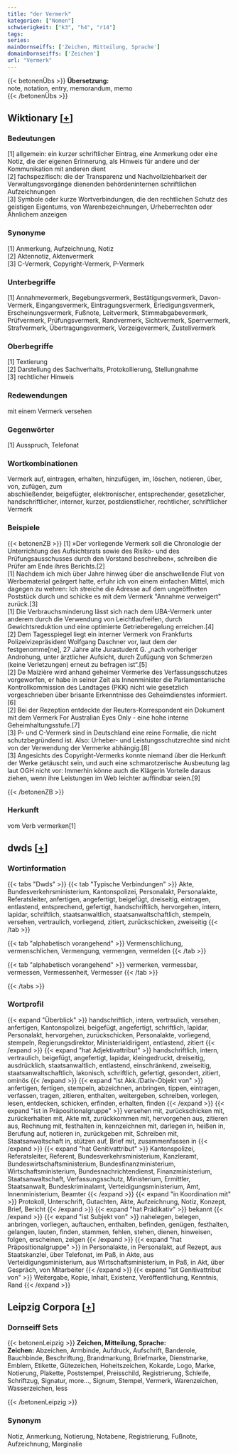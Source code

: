```yaml
---
title: "der Vermerk"
kategorien: ["Nomen"]
schwierigkeit: ["k3", "h4", "r14"]
tags:
series:
mainDornseiffs: ['Zeichen, Mitteilung, Sprache']
domainDornseiffs: ['Zeichen']
url: "Vermerk"
---
```


{{< betonenÜbs >}}
**Übersetzung:**  
note, notation, entry, memorandum, memo  
{{< /betonenÜbs >}}

## Wiktionary [[+](https://de.wiktionary.org/wiki/Vermerk)]

### Bedeutungen
[1] allgemein: ein kurzer schriftlicher Eintrag, eine Anmerkung oder eine Notiz, die der eigenen Erinnerung, als Hinweis für andere und der Kommunikation mit anderen dient  
[2] fachspezifisch: die der Transparenz und Nachvollziehbarkeit der Verwaltungsvorgänge dienenden behördeninternen schriftlichen Aufzeichnungen  
[3] Symbole oder kurze Wortverbindungen, die den rechtlichen Schutz des geistigen Eigentums, von Warenbezeichnungen, Urheberrechten oder Ähnlichem anzeigen  

### Synonyme
[1] Anmerkung, Aufzeichnung, Notiz  
[2] Aktennotiz, Aktenvermerk  
[3] C-Vermerk, Copyright-Vermerk, P-Vermerk  

### Unterbegriffe
[1] Annahmevermerk, Begebungsvermerk, Bestätigungsvermerk, Davon-Vermerk, Eingangsvermerk, Eintragungsvermerk, Erledigungsvermerk, Erscheinungsvermerk, Fußnote, Leitvermerk, Stimmabgabevermerk, Prüfvermerk, Prüfungsvermerk, Randvermerk, Sichtvermerk, Sperrvermerk, Strafvermerk, Übertragungsvermerk, Vorzeigevermerk, Zustellvermerk  

### Oberbegriffe
[1] Textierung  
[2] Darstellung des Sachverhalts, Protokollierung, Stellungnahme  
[3] rechtlicher Hinweis  

### Redewendungen
mit einem Vermerk versehen  

### Gegenwörter
[1] Ausspruch, Telefonat  

### Wortkombinationen
Vermerk auf, eintragen, erhalten, hinzufügen, im, löschen, notieren, über, von, zufügen, zum  
abschließender, beigefügter, elektronischer, entsprechender, gesetzlicher, handschriftlicher, interner, kurzer, postdienstlicher, rechtlicher, schriftlicher Vermerk  

### Beispiele
{{< betonenZB >}}
[1] »Der vorliegende Vermerk soll die Chronologie der Unterrichtung des Aufsichtsrats sowie des Risiko- und des Prüfungsausschusses durch den Vorstand beschreiben«, schreiben die Prüfer am Ende ihres Berichts.[2]  
[1] Nachdem ich mich über Jahre hinweg über die anschwellende Flut von Werbematerial geärgert hatte, erfuhr ich von einem einfachen Mittel, mich dagegen zu wehren: Ich streiche die Adresse auf dem ungeöffneten Poststück durch und schicke es mit dem Vermerk "Annahme verweigert" zurück.[3]  
[1] Die Verbrauchsminderung lässt sich nach dem UBA-Vermerk unter anderem durch die Verwendung von Leichtlaufreifen, durch Gewichtsreduktion und eine optimierte Getrieberegelung erreichen.[4]  
[2] Dem Tagesspiegel liegt ein interner Vermerk von Frankfurts Polizeivizepräsident Wolfgang Daschner vor, laut dem der festgenomme[ne], 27 Jahre alte Jurastudent G. „nach vorheriger Androhung, unter ärztlicher Aufsicht, durch Zufügung von Schmerzen (keine Verletzungen) erneut zu befragen ist“.[5]  
[2] De Maizière wird anhand geheimer Vermerke des Verfassungsschutzes vorgeworfen, er habe in seiner Zeit als Innenminister die Parlamentarische Kontrollkommission des Landtages (PKK) nicht wie gesetzlich vorgeschrieben über brisante Erkenntnisse des Geheimdienstes informiert.[6]  
[2] Bei der Rezeption entdeckte der Reuters-Korrespondent ein Dokument mit dem Vermerk For Australian Eyes Only - eine hohe interne Geheimhaltungsstufe.[7]  
[3] P- und C-Vermerk sind in Deutschland eine reine Formalie, die nicht schutzbegründend ist. Also: Urheber- und Leistungsschutzrechte sind nicht von der Verwendung der Vermerke abhängig.[8]  
[3] Angesichts des Copyright-Vermerks konnte niemand über die Herkunft der Werke getäuscht sein, und auch eine schmarotzerische Ausbeutung lag laut OGH nicht vor: Immerhin könne auch die Klägerin Vorteile daraus ziehen, wenn ihre Leistungen im Web leichter auffindbar seien.[9]  

{{< /betonenZB >}}
### Herkunft
vom Verb vermerken[1]  



## dwds [[+](https://www.dwds.de/wb/Vermerk)]

### Wortinformation
{{< tabs "Dwds" >}}
{{< tab "Typische Verbindungen" >}}
Akte, Bundesverkehrsministerium, Kantonspolizei, Personalakt, Personalakte, Referatsleiter, anfertigen, angefertigt, beigefügt, dreiseitig, eintragen, entlastend, entsprechend, gefertigt, handschriftlich, hervorgehen, intern, lapidar, schriftlich, staatsanwaltlich, staatsanwaltschaftlich, stempeln, versehen, vertraulich, vorliegend, zitiert, zurückschicken, zweiseitig
{{< /tab >}}

{{< tab "alphabetisch vorangehend" >}}
Vermenschlichung, vermenschlichen, Vermengung, vermengen, vermelden
{{< /tab >}}

{{< tab "alphabetisch vorangehend" >}}
vermerken, vermessbar, vermessen, Vermessenheit, Vermesser
{{< /tab >}}

{{< /tabs >}}

### Wortprofil
{{< expand "Überblick" >}} handschriftlich, intern, vertraulich, versehen, anfertigen, Kantonspolizei, beigefügt, angefertigt, schriftlich, lapidar, Personalakt, hervorgehen, zurückschicken, Personalakte, vorliegend, stempeln, Regierungsdirektor, Ministerialdirigent, entlastend, zitiert {{< /expand >}}
{{< expand "hat Adjektivattribut" >}} handschriftlich, intern, vertraulich, beigefügt, angefertigt, lapidar, kleingedruckt, dreiseitig, ausdrücklich, staatsanwaltlich, entlastend, einschränkend, zweiseitig, staatsanwaltschaftlich, lakonisch, schriftlich, gefertigt, gesondert, zitiert, ominös {{< /expand >}}
{{< expand "ist Akk./Dativ-Objekt von" >}} anfertigen, fertigen, stempeln, abzeichnen, anbringen, tippen, eintragen, verfassen, tragen, zitieren, enthalten, weitergeben, schreiben, vorlegen, lesen, entdecken, schicken, erfinden, erhalten, finden {{< /expand >}}
{{< expand "ist in Präpositionalgruppe" >}} versehen mit, zurückschicken mit, zurückerhalten mit, Akte mit, zurückkommen mit, hervorgehen aus, zitieren aus, Rechnung mit, festhalten in, kennzeichnen mit, darlegen in, heißen in, Berufung auf, notieren in, zurückgeben mit, Schreiben mit, Staatsanwaltschaft in, stützen auf, Brief mit, zusammenfassen in {{< /expand >}}
{{< expand "hat Genitivattribut" >}} Kantonspolizei, Referatsleiter, Referent, Bundesverkehrsministerium, Kanzleramt, Bundeswirtschaftsministerium, Bundesfinanzministerium, Wirtschaftsministerium, Bundesnachrichtendienst, Finanzministerium, Staatsanwaltschaft, Verfassungsschutz, Ministerium, Ermittler, Staatsanwalt, Bundeskriminalamt, Verteidigungsministerium, Amt, Innenministerium, Beamter {{< /expand >}}
{{< expand "in Koordination mit" >}} Protokoll, Unterschrift, Gutachten, Akte, Aufzeichnung, Notiz, Konzept, Brief, Bericht {{< /expand >}}
{{< expand "hat Prädikativ" >}} bekannt {{< /expand >}}
{{< expand "ist Subjekt von" >}} nahelegen, belegen, anbringen, vorliegen, auftauchen, enthalten, befinden, genügen, festhalten, gelangen, lauten, finden, stammen, fehlen, stehen, dienen, hinweisen, folgen, erscheinen, zeigen {{< /expand >}}
{{< expand "hat Präpositionalgruppe" >}} in Personalakte, in Personalakt, auf Rezept, aus Staatskanzlei, über Telefonat, im Paß, in Akte, aus Verteidigungsministerium, aus Wirtschaftsministerium, in Paß, in Akt, über Gespräch, von Mitarbeiter {{< /expand >}}
{{< expand "ist Genitivattribut von" >}} Weitergabe, Kopie, Inhalt, Existenz, Veröffentlichung, Kenntnis, Rand {{< /expand >}}

## Leipzig Corpora [[+](https://corpora.uni-leipzig.de/en/res?word=Vermerk&corpusId=deu_newscrawl-public_2018)]

### Dornseiff Sets
{{< betonenLeipzig >}}
**Zeichen, Mitteilung, Sprache:**  
**Zeichen:** Abzeichen, Armbinde, Aufdruck, Aufschrift, Banderole, Bauchbinde, Beschriftung, Brandmarkung, Briefmarke, Dienstmarke, Emblem, Etikette, Gütezeichen, Hoheitszeichen, Kokarde, Logo, Marke, Notierung, Plakette, Poststempel, Preisschild, Registrierung, Schleife, Schriftzug, Signatur, more..., Signum, Stempel, Vermerk, Warenzeichen, Wasserzeichen, less  

{{< /betonenLeipzig >}}

### Synonym
Notiz, Anmerkung, Notierung, Notabene, Registrierung, Fußnote, Aufzeichnung, Marginalie

